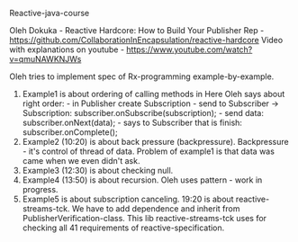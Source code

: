 Reactive-java-course

Oleh Dokuka - Reactive Hardcore: How to Build Your Publisher
Rep - https://github.com/CollaborationInEncapsulation/reactive-hardcore
Video with explanations on youtube - https://www.youtube.com/watch?v=qmuNAWKNJWs

Oleh tries to implement spec of Rx-programming example-by-example.
1. Example1 is about ordering of calling methods in 
   Here Oleh says about right order: 
       - in Publisher create Subscription
       - send to Subscriber -> Subscription: subscriber.onSubscribe(subscription);
       - send data: subscriber.onNext(data);
       - says to Subscriber that is finish: subscriber.onComplete();
2. Example2 (10:20) is about back pressure (backpressure). Backpressure - it's control of thread of data. Problem of 
    example1 is that data was came when we even didn't ask.
3. Example3 (12:30) is about checking null.
4. Example4 (13:50) is about recursion. Oleh uses pattern - work in progress.
5. Example5 is about subscription canceling.
    19:20 is about reactive-streams-tck. We have to add dependence and inherit from PublisherVerification-class. 
    This lib reactive-streams-tck uses for checking all 41 requirements of reactive-specification.